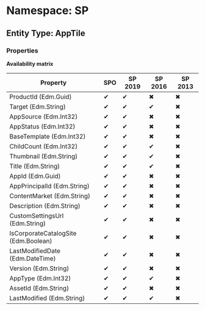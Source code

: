 # Namespace: SP
## Entity Type: AppTile

### Properties

**Availability matrix**

Property | SPO | SP 2019 | SP 2016 | SP 2013
----------|-----|---------|---------|--------
ProductId (Edm.Guid) | ✔ | ✔ | ✖ | ✖
Target (Edm.String) | ✔ | ✔ | ✔ | ✖
AppSource (Edm.Int32) | ✔ | ✔ | ✖ | ✖
AppStatus (Edm.Int32) | ✔ | ✔ | ✖ | ✖
BaseTemplate (Edm.Int32) | ✔ | ✔ | ✖ | ✖
ChildCount (Edm.Int32) | ✔ | ✔ | ✔ | ✖
Thumbnail (Edm.String) | ✔ | ✔ | ✔ | ✖
Title (Edm.String) | ✔ | ✔ | ✔ | ✖
AppId (Edm.Guid) | ✔ | ✔ | ✖ | ✖
AppPrincipalId (Edm.String) | ✔ | ✔ | ✖ | ✖
ContentMarket (Edm.String) | ✔ | ✔ | ✖ | ✖
Description (Edm.String) | ✔ | ✔ | ✖ | ✖
CustomSettingsUrl (Edm.String) | ✔ | ✔ | ✖ | ✖
IsCorporateCatalogSite (Edm.Boolean) | ✔ | ✔ | ✖ | ✖
LastModifiedDate (Edm.DateTime) | ✔ | ✔ | ✖ | ✖
Version (Edm.String) | ✔ | ✔ | ✖ | ✖
AppType (Edm.Int32) | ✔ | ✔ | ✔ | ✖
AssetId (Edm.String) | ✔ | ✔ | ✖ | ✖
LastModified (Edm.String) | ✔ | ✔ | ✔ | ✖

